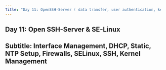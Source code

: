 ```yaml
---
Title: "Day 11: OpenSSH-Server ( data transfer, user authentication, key authentication, port forwarding), E Linux, Manage Kernel version and KVM Intro"
---
```


## Day 11: Open SSH-Server & SE-Linux

## Subtitle: Interface Management, DHCP, Static, NTP Setup, Firewalls, SELinux, SSH, Kernel Management
